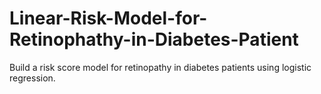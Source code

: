 # Linear-Risk-Model-for-Retinophathy-in-Diabetes-Patient
Build a risk score model for retinopathy in diabetes patients using logistic regression.
